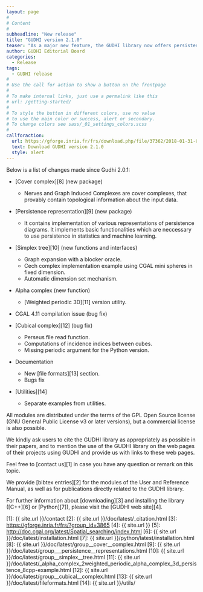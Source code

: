 ```yaml
---
layout: page
#
# Content
#
subheadline: "New release"
title: "GUDHI version 2.1.0"
teaser: "As a major new feature, the GUDHI library now offers persistence representations and cover complex (no Python interface yet)."
author: GUDHI Editorial Board
categories:
  - Release
tags:
  - GUDHI release
#
# Use the call for action to show a button on the frontpage
#
# To make internal links, just use a permalink like this
# url: /getting-started/
#
# To style the button in different colors, use no value
# to use the main color or success, alert or secondary.
# To change colors see sass/_01_settings_colors.scss
#
callforaction:
  url: https://gforge.inria.fr/frs/download.php/file/37362/2018-01-31-09-25-53_GUDHI_2.1.0.tar.gz
  text: Download GUDHI version 2.1.0
  style: alert
---
```



Below is a list of changes made since Gudhi 2.0.1:

- [Cover complex][8] (new package)
     - Nerves and Graph Induced Complexes are cover complexes, that provably contain topological information about the input data.

- [Persistence representation][9] (new package)
     - It contains implementation of various representations of persistence
     diagrams. It implements basic functionalities which are neccessary to use
     persistence in statistics and machine learning.

- [Simplex tree][10] (new functions and interfaces)
     - Graph expansion with a blocker oracle.
     - Cech complex implementation example using CGAL mini spheres in fixed dimension.
     - Automatic dimension set mechanism.

- Alpha complex (new function)
     - [Weighted periodic 3D][11] version utility.

- CGAL 4.11 compilation issue (bug fix)

- [Cubical complex][12] (bug fix)
     - Perseus file read function.
     - Computations of incidence indices between cubes.
     - Missing periodic argument for the Python version. 

- Documentation
     - New [file formats][13] section.
     - Bugs fix

- [Utilities][14]
     - Separate examples from utilities.


All modules are distributed under the terms of the GPL Open Source license (GNU General Public License v3 or later versions), but a commercial license is also possible.

We kindly ask users to cite the GUDHI library as appropriately as possible in their papers, and to mention the use of the GUDHI library on the web pages of
their projects using GUDHI and provide us with links to these web pages.

Feel free to [contact us][1] in case you have any question or remark on this topic.

We provide [bibtex entries][2] for the modules of the User and Reference Manual, as well as for publications directly related to the GUDHI library. 

For further information about [downloading][3] and installing the library ([C++][6] or [Python][7]), please visit the [GUDHI web site][4].


 [1]: {{ site.url }}/contact
 [2]: {{ site.url }}/doc/latest/_citation.html
 [3]: https://gforge.inria.fr/frs/?group_id=3865
 [4]: {{ site.url }}
 [5]: http://doc.cgal.org/latest/Spatial_searching/index.html
 [6]: {{ site.url }}/doc/latest/installation.html
 [7]: {{ site.url }}/python/latest/installation.html
 [8]: {{ site.url }}/doc/latest/group__cover__complex.html
 [9]: {{ site.url }}/doc/latest/group___persistence__representations.html
 [10]: {{ site.url }}/doc/latest/group__simplex__tree.html
 [11]: {{ site.url }}/doc/latest/_alpha_complex_2weighted_periodic_alpha_complex_3d_persistence_8cpp-example.html
 [12]: {{ site.url }}/doc/latest/group__cubical__complex.html
 [13]: {{ site.url }}/doc/latest/fileformats.html
 [14]: {{ site.url }}/utils/

